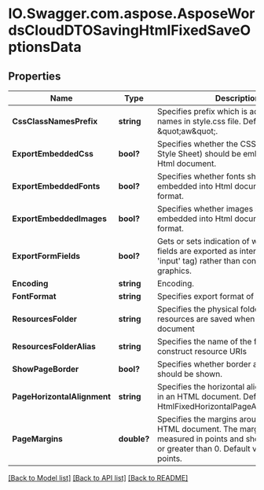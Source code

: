 # IO.Swagger.com.aspose.AsposeWordsCloudDTOSavingHtmlFixedSaveOptionsData
## Properties

Name | Type | Description | Notes
------------ | ------------- | ------------- | -------------
**CssClassNamesPrefix** | **string** | Specifies prefix which is added to all class names in style.css file.  Default value is \&quot;aw\&quot;. | [optional] 
**ExportEmbeddedCss** | **bool?** | Specifies whether the CSS (Cascading Style Sheet) should be embedded into Html document. | [optional] 
**ExportEmbeddedFonts** | **bool?** | Specifies whether fonts should be embedded into Html document in Base64 format. | [optional] 
**ExportEmbeddedImages** | **bool?** | Specifies whether images should be embedded into Html document in Base64 format. | [optional] 
**ExportFormFields** | **bool?** | Gets or sets indication of whether form fields are exported as interactive items (as &#39;input&#39; tag) rather than converted to text or graphics. | [optional] 
**Encoding** | **string** | Encoding. | [optional] 
**FontFormat** | **string** | Specifies export format of fonts | [optional] 
**ResourcesFolder** | **string** | Specifies the physical folder where resources are saved when exporting a document | [optional] 
**ResourcesFolderAlias** | **string** | Specifies the name of the folder used to construct resource URIs | [optional] 
**ShowPageBorder** | **bool?** | Specifies whether border around pages should be shown. | [optional] 
**PageHorizontalAlignment** | **string** | Specifies the horizontal alignment of pages in an HTML document.  Default value is HtmlFixedHorizontalPageAlignment.Center. | [optional] 
**PageMargins** | **double?** | Specifies the margins around pages in an HTML document.  The margins value is measured in points and should be equal to or greater than 0.  Default value is 10 points. | [optional] 

[[Back to Model list]](../README.md#documentation-for-models) [[Back to API list]](../README.md#documentation-for-api-endpoints) [[Back to README]](../README.md)

